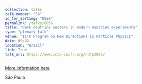 ```yaml
---
collection: talks
talk_number: "56"
id_for_sorting: "0056"
permalink: /talks/0056
title: "Dark neutrino sectors in modern neutrino experiments" 
type: "plenary talk"
venue: "ICTP Program on New Directions in Particle Physics"
date: 09/22
location: "Brazil"
link: True 
talk_url: https://www.ictp-saifr.org/ndfp2022/ 
---
```


[More information here](https://www.ictp-saifr.org/ndfp2022/)

São Paulo
